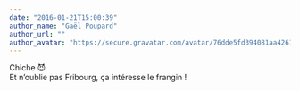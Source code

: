 ```yaml
---
date: "2016-01-21T15:00:39"
author_name: "Gaël Poupard"
author_url: ""
author_avatar: "https://secure.gravatar.com/avatar/76dde5fd394081aa4261802372fe2e33?s=48&d=mm&r=g"
---
```

Chiche 😈  
Et nʼoublie pas Fribourg, ça intéresse le frangin !